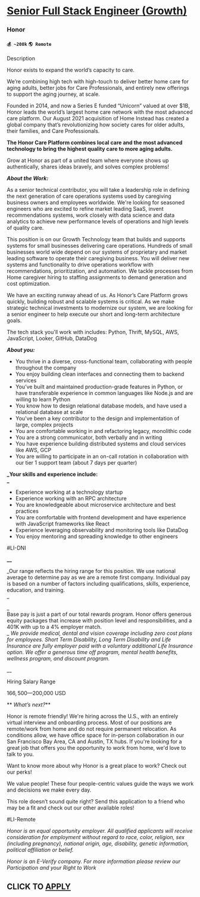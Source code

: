# [Senior Full Stack Engineer (Growth)](https://www.remotewlb.com/apply/senior-full-stack-engineer-growth-43086)  
### Honor  
#### `💰 ~200k` `🌎 Remote`  

Description

Honor exists to expand the world’s capacity to care.

We’re combining high tech with high-touch to deliver better home care for aging adults, better jobs for Care Professionals, and entirely new offerings to support the aging journey, at scale.

Founded in 2014, and now a Series E funded “Unicorn” valued at over $1B, Honor leads the world’s largest home care network with the most advanced care platform. Our August 2021 acquisition of Home Instead has created a global company that’s revolutionizing how society cares for older adults, their families, and Care Professionals.

**The Honor Care Platform combines local care and the most advanced technology to bring the highest quality care to more aging adults.**

Grow at Honor as part of a united team where everyone shows up authentically, shares ideas bravely, and solves complex problems!

**_About the Work:_**

As a senior technical contributor, you will take a leadership role in defining the next generation of care operations systems used by caregiving business owners and employees worldwide. We're looking for seasoned engineers who are excited to refine market leading SaaS, invent recommendations systems, work closely with data science and data analytics to achieve new performance levels of operations and high levels of quality care.

This position is on our Growth Technology team that builds and supports systems for small businesses delivering care operations. Hundreds of small businesses world wide depend on our systems of proprietary and market leading software to operate their caregiving business. You will deliver new systems and functionality to drive operations workflow with recommendations, prioritization, and automation. We tackle processes from Home caregiver hiring to staffing assignments to demand generation and cost optimization.

We have an exciting runway ahead of us. As Honor’s Care Platform grows quickly, building robust and scalable systems is critical. As we make strategic technical investments to modernize our system, we are looking for a senior engineer to help execute our short and long-term architecture goals.  
  
The tech stack you'll work with includes: Python, Thrift, MySQL, AWS, JavaScript, Looker, GitHub, DataDog

**_About you:_**

  * You thrive in a diverse, cross-functional team, collaborating with people throughout the company
  * You enjoy building clean interfaces and connecting them to backend services
  * You’ve built and maintained production-grade features in Python, or have transferable experience in common languages like Node.js and are willing to learn Python
  * You know how to design relational database models, and have used a relational database at scale
  * You’ve been a key contributor to the design and implementation of large, complex projects
  * You are comfortable working in and refactoring legacy, monolithic code
  * You are a strong communicator, both verbally and in writing
  * You have experience building distributed systems and cloud services like AWS, GCP
  * You are willing to participate in an on-call rotation in collaboration with our tier 1 support team (about 7 days per quarter)

**_Your skills and experience include:  
_**

  * Experience working at a technology startup
  * Experience working with an RPC architecture
  * You are knowledgeable about microservice architecture and best practices
  * You are comfortable with frontend development and have experience with JavaScript frameworks like React
  * Experience leveraging observability and monitoring tools like DataDog
  * You enjoy mentoring and spreading knowledge to other engineers

#LI-DNI

**__**

_Our range reflects the hiring range for this position. We use national average to determine pay as we are a remote first company. Individual pay is based on a number of factors including qualifications, skills, experience, education, and training.  
_

_  
Base pay is just a part of our total rewards program. Honor offers generous equity packages that increase with position level and responsibilities, and a 401K with up to a 4% employer match.  
_ _We provide medical, dental and vision coverage including zero cost plans for employees. Short Term Disability, Long Term Disability and Life Insurance are fully employer paid with a voluntary additional Life Insurance option. We offer a generous time off program, mental health benefits, wellness program, and discount program._

__

Hiring Salary Range

$166,500—$200,000 USD

 ** _What’s next?_**

Honor is remote friendly! We're hiring across the U.S., with an entirely virtual interview and onboarding process. Most of our positions are remote/work from home and do not require permanent relocation. As conditions allow, we have office space for in-person collaboration in our San Francisco Bay Area, CA and Austin, TX hubs. If you're looking for a great job that offers you the opportunity to work from home, we'd love to talk to you.

Want to know more about why Honor is a great place to work? Check out our perks!  
  
We value people! These four people-centric values guide the ways we work and decisions we make every day.

This role doesn’t sound quite right? Send this application to a friend who may be a fit and check out our other available roles!

  
  
#LI-Remote

_Honor is an equal opportunity employer. All qualified applicants will receive consideration for employment without regard to race, color, religion, sex (including pregnancy), national origin, age, disability, genetic information, political affiliation or belief._  
  
_Honor is an E-Verify company. For more information please review our Participation and your Right to Work_

  
## CLICK TO [APPLY](https://www.remotewlb.com/apply/senior-full-stack-engineer-growth-43086)

